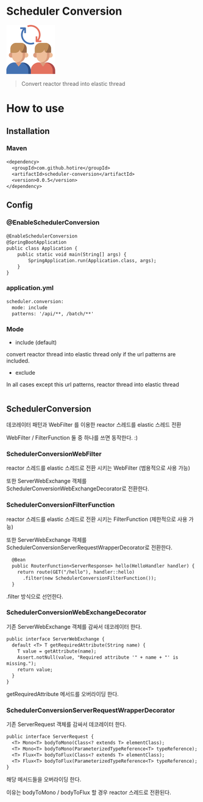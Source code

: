 # Scheduler Conversion

![conversion](/doc/img/conversion_128.png)

> Convert reactor thread into elastic thread

# How to use 

## Installation

### Maven

```
<dependency>
  <groupId>com.github.hotire</groupId>
  <artifactId>scheduler-conversion</artifactId>
  <version>0.0.5</version>
</dependency>
```

## Config

### @EnableSchedulerConversion

```
@EnableSchedulerConversion
@SpringBootApplication
public class Application {
    public static void main(String[] args) {
        SpringApplication.run(Application.class, args);
    }
}

```

### application.yml

```
scheduler.conversion:
  mode: include
  patterns: '/api/**, /batch/**'
```

### Mode

- include (default)

convert reactor thread into elastic thread only if the url patterns are included.

- exclude

In all cases except this url patterns, reactor thread into elastic thread


```
```

## SchedulerConversion

데코레이터 패턴과 WebFilter 를 이용한 reactor 스레드를 elastic 스레드 전환 

WebFilter / FilterFunction 둘 중 하나를 쓰면 동작한다. :)


### SchedulerConversionWebFilter

reactor 스레드를 elastic 스레드로 전환 시키는 WebFilter (범용적으로 사용 가능)

또한 ServerWebExchange 객체를 SchedulerConversionWebExchangeDecorator로 전환한다.

### SchedulerConversionFilterFunction

reactor 스레드를 elastic 스레드로 전환 시키는 FilterFunction (제한적으로 사용 가능)

또한 ServerWebExchange 객체를 SchedulerConversionServerRequestWrapperDecorator로 전환한다.

~~~
  @Bean
  public RouterFunction<ServerResponse> hello(HelloHandler handler) {
    return route(GET("/hello"), handler::hello)
      .filter(new SchedulerConversionFilterFunction());
  }
~~~

.filter 방식으로 선언한다.

### SchedulerConversionWebExchangeDecorator

기존 ServerWebExchange 객체를 감싸서 데코레이터 한다.

```
public interface ServerWebExchange {
  default <T> T getRequiredAttribute(String name) {
    T value = getAttribute(name);
    Assert.notNull(value, "Required attribute '" + name + "' is missing.");
    return value;
  }
}
```
getRequiredAttribute 메서드를 오버라이딩 한다.


### SchedulerConversionServerRequestWrapperDecorator

기존 ServerRequest 객체를 감싸서 데코레이터 한다.

```
public interface ServerRequest {
  <T> Mono<T> bodyToMono(Class<? extends T> elementClass);
  <T> Mono<T> bodyToMono(ParameterizedTypeReference<T> typeReference);
  <T> Flux<T> bodyToFlux(Class<? extends T> elementClass);
  <T> Flux<T> bodyToFlux(ParameterizedTypeReference<T> typeReference);
}

```

해당 메서드들을 오버라이딩 한다.

이유는 bodyToMono / bodyToFlux 할 경우 reactor 스레드로 전환된다.


